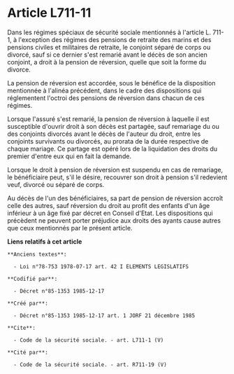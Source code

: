# Article L711-11

Dans les régimes spéciaux de sécurité sociale mentionnés à l'article L. 711-1, à l'exception des régimes des pensions de
retraite des marins et des pensions civiles et militaires de retraite, le conjoint séparé de corps ou divorcé, sauf si ce
dernier s'est remarié avant le décès de son ancien conjoint, a droit à la pension de réversion, quelle que soit la forme du
divorce. 

La pension de réversion est accordée, sous le bénéfice de la disposition mentionnée à l'alinéa précédent, dans le cadre des
dispositions qui réglementent l'octroi des pensions de réversion dans chacun de ces régimes. 

Lorsque l'assuré s'est remarié, la pension de réversion à laquelle il est susceptible d'ouvrir droit à son décès est
partagée, sauf remariage du ou des conjoints divorcés avant le décès de l'auteur du droit, entre les conjoints survivants ou
divorcés, au prorata de la durée respective de chaque mariage. Ce partage est opéré lors de la liquidation des droits du
premier d'entre eux qui en fait la demande. 

Lorsque le droit à pension de réversion est suspendu en cas de remariage, le bénéficiaire peut, s'il le désire, recouvrer son
droit à pension s'il redevient veuf, divorcé ou séparé de corps. 

Au décès de l'un des bénéficiaires, sa part de pension de réversion accroît celle des autres, sauf réversion du droit au
profit des enfants d'un âge inférieur à un âge fixé par décret en Conseil d'Etat. Les dispositions qui précèdent ne peuvent
porter préjudice aux droits des ayants cause autres que ceux mentionnés par le présent article.

**Liens relatifs à cet article**

	**Anciens textes**:

	  - Loi n°78-753 1978-07-17 art. 42 I ELEMENTS LEGISLATIFS

	**Codifié par**:

	  - Décret n°85-1353 1985-12-17

	**Créé par**:

	  - Décret n°85-1353 1985-12-17 art. 1 JORF 21 décembre 1985

	**Cite**:

	  - Code de la sécurité sociale. - art. L711-1 (V)

	**Cité par**:

	  - Code de la sécurité sociale. - art. R711-19 (V)

